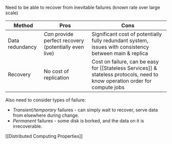 Need to be able to recover from inevitable failures (known rate over large scale)

| Method | Pros | Cons |
|-|-|-|
| Data redundancy | *Can* provide perfect recovery (potentially even live) | Significant cost of potentially fully redundant system, issues with consistency between main & replica  |
| Recovery | No cost of replication | Cost on failure, can be easy for  [[Stateless Services]] & stateless protocols, need to know operation order for compute jobs |  

Also need to consider types of failure:
- *Transient/temporary* failures - can simply wait to recover, serve data from elsewhere during change.
- *Permanent* failures - some disk is borked, and the data on it is irrecoverable.

[[Distributed Computing Properties]]